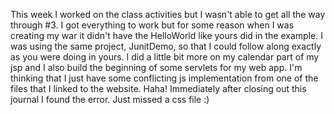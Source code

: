 This week I worked on the class activities but I wasn't able to get all the way through #3.  I got everything to work but for some reason when I was creating my war it didn't have the HelloWorld like yours did in the example.  I was using the same project, JunitDemo, so that I could follow along exactly as you were doing in yours.  I did a little bit more on my calendar part of my jsp and I also build the beginning of some servlets for my web app.  I'm thinking that I just have some conflicting js implementation from one of the files that I linked to the website.  Haha!  Immediately after closing out this journal I found the error.  Just missed a css file :)